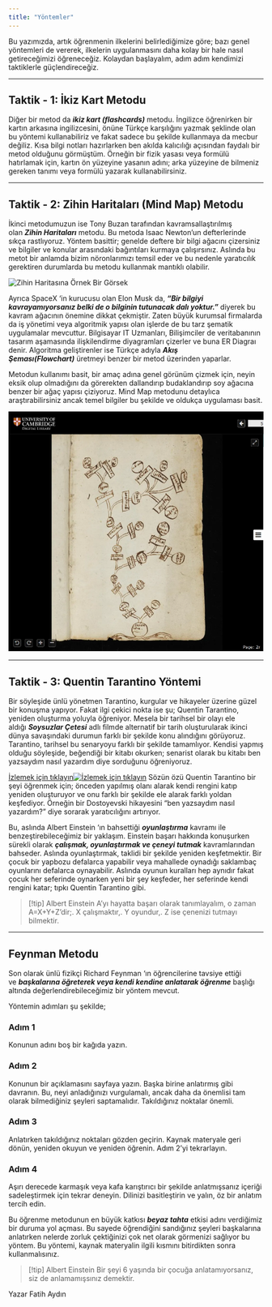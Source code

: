 ```yaml
---
title: "Yöntemler"
---
```


Bu yazımızda, artık öğrenmenin ilkelerini belirlediğimize göre; bazı genel yöntemleri de vererek, ilkelerin uygulanmasını daha kolay bir hale nasıl getireceğimizi öğreneceğiz.
Kolaydan başlayalım, adım adım kendimizi taktiklerle güçlendireceğiz.

---

## Taktik - 1: İkiz Kart Metodu
Diğer bir metod da **_ikiz kart (flashcards)_** metodu. İngilizce öğrenirken bir kartın arkasına ingilizcesini, önüne Türkçe karşılığını yazmak şeklinde olan bu yöntemi kullanabiliriz ve fakat sadece bu şekilde kullanmaya da mecbur değiliz. Kısa bilgi notları hazırlarken ben akılda kalıcılığı açısından faydalı bir metod olduğunu görmüştüm. Örneğin bir fizik yasası veya formülü hatırlamak için, kartın ön yüzeyine yasanın adını; arka yüzeyine de bilmeniz gereken tanımı veya formülü yazarak kullanabilirsiniz.

---

## Taktik - 2: Zihin Haritaları (Mind Map) Metodu
İkinci metodumuzun ise Tony Buzan tarafından kavramsallaştırılmış olan **_Zihin Haritaları_** metodu. Bu metoda Isaac Newton’un defterlerinde sıkça rastlıyoruz. Yöntem basittir; genelde deftere bir bilgi ağacını çizersiniz ve bilgiler ve konular arasındaki bağıntıları kurmaya çalışırsınız. Aslında bu metot bir anlamda bizim nöronlarımızı temsil eder ve bu nedenle yaratıcılık gerektiren durumlarda bu metodu kullanmak mantıklı olabilir.

![Zihin Haritasına Örnek Bir Görsek](images/yontemler-zihin-haritası.png)

Ayrıca SpaceX ‘in kurucusu olan Elon Musk da, **_“Bir bilgiyi kavrayamıyorsanız belki de o bilginin tutunacak dalı yoktur.”_** diyerek bu kavram ağacının önemine dikkat çekmiştir. Zaten büyük kurumsal firmalarda da iş yönetimi veya algoritmik yapısı olan işlerde de bu tarz şematik uygulamalar mevcuttur. Bilgisayar IT Uzmanları, Bilişimciler de veritabanının tasarım aşamasında ilişkilendirme diyagramları çizerler ve buna ER Diagraı denir. Algoritma geliştirenler ise Türkçe adıyla **_Akış Şeması(Flowchart)_** üretmeyi benzer bir metod üzerinden yaparlar.

Metodun kullanımı basit, bir amaç adına genel görünüm çizmek için, neyin eksik olup olmadığını da görerekten dallandırıp budaklandırıp soy ağacına benzer bir ağaç yapısı çiziyoruz. Mind Map metodunu detaylıca araştırabilirsiniz ancak temel bilgiler bu şekilde ve oldukça uygulaması basit.

![Newton’ın Zihin Haritaları’nı Kullanarak Yaptığı Çizimden Bir Görüntü](images/yontemler-zihin-haritas-newton.png)

---

## Taktik - 3: Quentin Tarantino Yöntemi
Bir söyleşide ünlü yönetmen Tarantino, kurgular ve hikayeler üzerine güzel bir konuşma yapıyor. Fakat ilgi çekici nokta ise şu; Quentin Tarantino, yeniden oluşturma yoluyla öğreniyor. Mesela bir tarihsel bir olayı ele aldığı **_Soysuzlar Çetesi_** adlı filmde alternatif bir tarih oluşturularak ikinci dünya savaşındaki durumun farklı bir şekilde konu alındığını görüyoruz. Tarantino, tarihsel bu senaryoyu farklı bir şekilde tamamlıyor. Kendisi yapmış olduğu söyleşide, beğendiği bir kitabı okurken; senarist olarak bu kitabı ben yazsaydım nasıl yazardım diye sorduğunu öğreniyoruz.

[İzlemek için tıklayın![İzlemek için tıklayın](https://i.ytimg.com/vi_webp/ZsaOwPyDN7o/maxresdefault.webp)]([https://youtu.be/ZsaOwPyDN7o](https://youtu.be/ZsaOwPyDN7o))
Sözün özü Quentin Tarantino bir şeyi öğrenmek için; önceden yapılmış olanı alarak kendi rengini katıp yeniden oluşturuyor ve onu farklı bir şekilde ele alarak farklı yoldan keşfediyor. Örneğin bir Dostoyevski hikayesini “ben yazsaydım nasıl yazardım?” diye sorarak yaratıcılığını artırıyor.

Bu, aslında Albert Einstein ‘ın bahsettiği **_oyunlaştırma_** kavramı ile benzeştirebileceğimiz bir yaklaşım. Einstein başarı hakkında konuşurken sürekli olarak **_çalışmak, oyunlaştırmak ve çeneyi tutmak_** kavramlarından bahseder. Aslında oyunlaştırmak, taklidi bir şekilde yeniden keşfetmektir. Bir çocuk bir yapbozu defalarca yapabilir veya mahallede oynadığı saklambaç oyunlarını defalarca oynayabilir. Aslında oyunun kuralları hep aynıdır fakat çocuk her seferinde oynarken yeni bir şey keşfeder, her seferinde kendi rengini katar; tıpkı Quentin Tarantino gibi.

> [!tip] Albert Einstein
> A’yı hayatta başarı olarak tanımlayalım, o zaman A=X+Y+Z’dir;. X çalışmaktır,. Y oyundur,. Z ise çenenizi tutmayı bilmektir.

---

## Feynman Metodu
Son olarak ünlü fizikçi Richard Feynman ‘ın öğrencilerine tavsiye ettiği ve **_başkalarına öğreterek veya kendi kendine anlatarak öğrenme_** başlığı altında değerlendirebileceğimiz bir yöntem mevcut.

Yöntemin adımları şu şekilde;

### Adım 1
Konunun adını boş bir kağıda yazın.

### Adım 2
Konunun bir açıklamasını sayfaya yazın. Başka birine anlatırmış gibi davranın. Bu, neyi anladığınızı vurgulamalı, ancak daha da önemlisi tam olarak bilmediğiniz şeyleri saptamalıdır. Takıldığınız noktalar önemli.

### Adım 3
Anlatırken takıldığınız noktaları gözden geçirin. Kaynak materyale geri dönün, yeniden okuyun ve yeniden öğrenin. Adım 2’yi tekrarlayın.

### Adım 4
Aşırı derecede karmaşık veya kafa karıştırıcı bir şekilde anlatmışsanız içeriği sadeleştirmek için tekrar deneyin. Dilinizi basitleştirin ve yalın, öz bir anlatım tercih edin.

Bu öğrenme metodunun en büyük katkısı **_beyaz tahta_** etkisi adını verdiğimiz bir duruma yol açması. Bu sayede öğrendiğini sandığınız şeyleri başkalarına anlatırken nelerde zorluk çektiğinizi çok net olarak görmenizi sağlıyor bu yöntem. Bu yöntemi, kaynak materyalin ilgili kısmını bitirdikten sonra kullanmalısınız.

> [!tip] Albert Einstein
> Bir şeyi 6 yaşında bir çocuğa anlatamıyorsanız, siz de anlamamışsınız demektir.

Yazar
Fatih Aydın